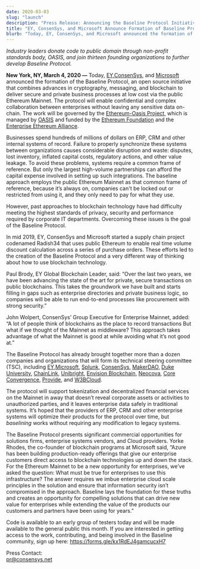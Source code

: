 ```yaml
---
date: 2020-03-03
slug: "launch"
description: "Press Release: Announcing the Baseline Protocol Initiative"
title: "EY, ConsenSys, and Microsoft Announce Formation of Baseline Protocol Initiative to Make Ethereum Mainnet Safe and Effective for Enterprises"
blurb: "Today, ​EY, ​ConsenSys​, and ​Microsoft announced the formation of the Baseline Protocol, an open source initiative that combines advances in cryptography, messaging, and blockchain to deliver secure and private business processes at low cost via the public Ethereum Mainnet..."
---
```


*Industry leaders donate code to public domain through non-profit standards body, OASIS, and join thirteen founding organizations to further develop Baseline Protocol.*

**New York, NY, March 4, 2020 —** ​Today, [​EY](https://www.ey.com/en_gl/blockchain/blockchain-platforms), [​ConsenSys](https://consensys.net/)​, and [​Microsoft](https://www.microsoft.com/en-us/) announced the formation of the Baseline Protocol, an open source initiative that combines advances in cryptography, messaging, and blockchain to deliver secure and private business processes at low cost via the public Ethereum Mainnet. The protocol will enable confidential and complex collaboration between enterprises without leaving any sensitive data on-chain. The work will be governed by the ​[Ethereum-Oasis Project](https://github.com/ethereum/oasis-open-project)​, which is managed by ​[OASIS](https://oasis-open-projects.org/) and funded by the [Ethereum Foundation​](https://ethereum.org/) and the ​[Enterprise Ethereum Alliance​](https://entethalliance.org/). 

Businesses spend hundreds of millions of dollars on ERP, CRM and other internal systems of record. Failure to properly synchronize these systems between organizations causes considerable disruption and waste: disputes, lost inventory, inflated capital costs, regulatory actions, and other value leakage. To avoid these problems, systems require a common frame of reference. But only the largest high-volume partnerships can afford the capital expense involved in setting up such integrations. The baseline approach employs the public Ethereum Mainnet as that common frame of reference, because it’s always on, companies can't be locked out or restricted from using it, and they only need to pay for what they use.

However, past approaches to blockchain technology have had difficulty meeting the highest standards of privacy, security and performance required by corporate IT departments. Overcoming these issues is the goal of the Baseline Protocol.

In mid 2019, EY, ConsenSys and Microsoft started a supply chain project codenamed Radish34 that uses public Ethereum to enable real time volume discount calculation across a series of purchase orders. These efforts led to the creation of the Baseline Protocol and a very different way of thinking about how to use blockchain technology.

Paul Brody, EY Global Blockchain Leader, said: “Over the last two years, we have been advancing the state of the art for private, secure transactions on public blockchains. This takes the groundwork we have built and starts filling in gaps such as enterprise directories and private business logic, so companies will be able to run end-to-end processes like procurement with strong security.”

John Wolpert, ConsenSys’ Group Executive for Enterprise Mainnet, added: “A lot of people think of blockchains as the place to record transactions But what if we thought of the Mainnet as middleware? This approach takes advantage of what the Mainnet is good at while avoiding what it’s not good at.”

The Baseline Protocol has already brought together more than a dozen companies and organizations that will form its technical steering committee (TSC), including ​[EY​](https://www.ey.com/en_gl/blockchain/blockchain-platforms),​ [Microsoft](https://www.microsoft.com/en-us/)​, [Splunk](https://www.splunk.com/)​, [​ConsenSys](https://consensys.net/)​, [​MakerDAO](https://makerdao.com/en/)​, [​Duke University](https://pratt.duke.edu/)​, [​ChainLink](https://chain.link/)​, [​Unibright](https://unibright.io/)​, [​Envision Blockchain](https://envisionblockchain.com/)​, [Neocova](https://neocova.com/)​, [​Core Convergence​](https://www.coreconvergence.us/), ​[Provide](https://provide.services/)​, and [​W3BCloud](http://w3bcloud.com/)​. 

The protocol will support tokenization and decentralized financial services on the Mainnet in away that doesn’t reveal corporate assets or activities to unauthorized parties, and it leaves enterprise data safely in traditional systems. It’s hoped that the providers of ERP, CRM and other enterprise systems will optimize their products for the protocol over time, but *​baselining* works without requiring any modification to legacy systems. 

The Baseline Protocol presents significant commercial opportunities for solutions firms, enterprise systems vendors, and Cloud providers. Yorke Rhodes, the co-founder of blockchain programs at Microsoft said, “Azure has been building production-ready offerings that give our enterprise customers direct access to blockchain technologies up and down the stack.  For the Ethereum Mainnet to be a new opportunity for enterprises, we’ve asked the question: What must be true for enterprises to use this infrastructure? The answer requires we imbue enterprise cloud scale principles in the solution and ensure that information security isn’t compromised in the approach. Baseline lays the foundation for these truths and creates an opportunity for compelling solutions that can drive new value for enterprises while extending the value of the products our customers and partners have been using for years.”

Code is available to an early group of  testers today and will be made available to the general public this month. If you are interested in getting access to the work, contributing, and being involved in the Baseline community, sign up here: ​https://forms.gle/kx1RdEJ4gamcucxH7

Press Contact:  
pr@consensys.net